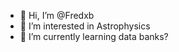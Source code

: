 - 👋 Hi, I’m @Fredxb
- 👀 I’m interested in Astrophysics
- 🌱 I’m currently learning data banks?

<!---
Fredxb/Fredxb is a ✨ special ✨ repository because its `README.md` (this file) appears on your GitHub profile.
You can click the Preview link to take a look at your changes.
--->
